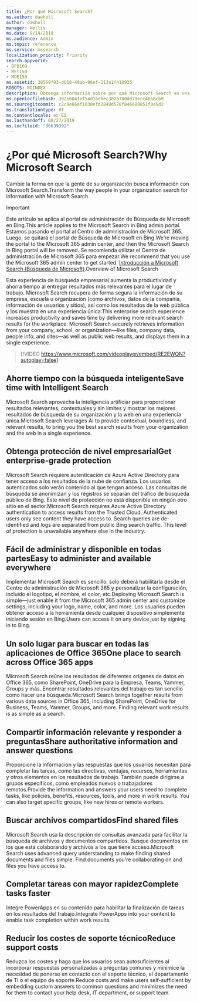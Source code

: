```yaml
---
title: ¿Por qué Microsoft Search?
ms.author: dawholl
author: dawholl
manager: kellis
ms.date: 9/14/2018
ms.audience: Admin
ms.topic: reference
ms.service: mssearch
localization_priority: Priority
search.appverid:
- BFB160
- MET150
- MOE150
ms.assetid: 38569f03-db18-49ab-96ef-213a1f410935
ROBOTS: NOINDEX
description: Obtenga información sobre por qué Microsoft Search es una búsqueda empresarial inteligente para el lugar de trabajo moderno.
ms.openlocfilehash: 392e004fef54d1bdbec302b780dd79ecc4668cb9
ms.sourcegitcommit: c2c9e66af1038efd2849d578f846680851f9e5d2
ms.translationtype: HT
ms.contentlocale: es-ES
ms.lasthandoff: 08/27/2019
ms.locfileid: "36639392"
---
```

# <a name="why-microsoft-search"></a><span data-ttu-id="736ce-103">¿Por qué Microsoft Search?</span><span class="sxs-lookup"><span data-stu-id="736ce-103">Why Microsoft Search</span></span>

<span data-ttu-id="736ce-104">Cambie la forma en que la gente de su organización busca información con Microsoft Search.</span><span class="sxs-lookup"><span data-stu-id="736ce-104">Transform the way people in your organization search for information with Microsoft Search.</span></span> 

> [!IMPORTANT]
> <span data-ttu-id="736ce-105">Este artículo se aplica al portal de administración de Búsqueda de Microsoft en Bing.</span><span class="sxs-lookup"><span data-stu-id="736ce-105">This article applies to the Microsoft Search in Bing admin portal.</span></span> <span data-ttu-id="736ce-106">Estamos pasando el portal al Centro de administración de Microsoft 365. Luego, se quitará el portal de Búsqueda de Microsoft en Bing.</span><span class="sxs-lookup"><span data-stu-id="736ce-106">We’re moving the portal to the Microsoft 365 admin center, and then the Microsoft Search in Bing portal will be removed.</span></span> <span data-ttu-id="736ce-107">Se recomienda utilizar el Centro de administración de Microsoft 365 para empezar.</span><span class="sxs-lookup"><span data-stu-id="736ce-107">We recommend that you use the Microsoft 365 admin center to get started.</span></span> <span data-ttu-id="736ce-108">[Introducción a Microsoft Search (Búsqueda de Microsoft)](overview-microsoft-search.md).</span><span class="sxs-lookup"><span data-stu-id="736ce-108">Overview of Microsoft Search</span></span>
  
<span data-ttu-id="736ce-p102">Esta experiencia de búsqueda empresarial aumenta la productividad y ahorra tiempo al entregar resultados más relevantes para el lugar de trabajo. Microsoft Search recupera de forma segura la información de su empresa, escuela u organización (como archivos, datos de la compañía, información de usuarios y sitios), así como los resultados de la web pública y los muestra en una experiencia única.</span><span class="sxs-lookup"><span data-stu-id="736ce-p102">This enterprise search experience increases productivity and saves time by delivering more relevant search results for the workplace. Microsoft Search securely retrieves information from your company, school, or organization—like files, company data, people info, and sites—as well as public web results, and displays them in a single experience.</span></span>

> [!VIDEO https://www.microsoft.com/videoplayer/embed/RE2EWQN?autoplay=false]
  
## <a name="save-time-with-intelligent-search"></a><span data-ttu-id="736ce-111">Ahorre tiempo con la búsqueda inteligente</span><span class="sxs-lookup"><span data-stu-id="736ce-111">Save time with Intelligent Search</span></span>

<span data-ttu-id="736ce-112">Microsoft Search aprovecha la inteligencia artificiar para proporcionar resultados relevantes, contextuales y sin límites y mostrar los mejores resultados de búsqueda de su organización y la web en una experiencia única.</span><span class="sxs-lookup"><span data-stu-id="736ce-112">Microsoft Search leverages AI to provide contextual, boundless, and relevant results, to bring you the best search results from your organization and the web in a single experience.</span></span>
  
## <a name="get-enterprise-grade-protection"></a><span data-ttu-id="736ce-113">Obtenga protección de nivel empresarial</span><span class="sxs-lookup"><span data-stu-id="736ce-113">Get enterprise-grade protection</span></span>

<span data-ttu-id="736ce-p103">Microsoft Search requiere autenticación de Azure Active Directory para tener acceso a los resultados de la nube de confianza. Los usuarios autenticados solo verán contenido al que tengan acceso. Las consultas de búsqueda se anonimizan y los registros se separan del tráfico de búsqueda público de Bing. Este nivel de protección no está disponible en ningún otro sitio en el sector.</span><span class="sxs-lookup"><span data-stu-id="736ce-p103">Microsoft Search requires Azure Active Directory authentication to access results from the Trusted Cloud. Authenticated users only see content they have access to. Search queries are de-identified and logs are separated from public Bing search traffic. This level of protection is unavailable anywhere else in the industry.</span></span>
  
## <a name="easy-to-administer-and-available-everywhere"></a><span data-ttu-id="736ce-118">Fácil de administrar y disponible en todas partes</span><span class="sxs-lookup"><span data-stu-id="736ce-118">Easy to administer and available everywhere</span></span>

<span data-ttu-id="736ce-119">Implementar Microsoft Search es sencillo: solo deberá habilitarla desde el Centro de administración de Microsoft 365 y personalizar la configuración, incluido el logotipo, el nombre, el color, etc.</span><span class="sxs-lookup"><span data-stu-id="736ce-119">Deploying Microsoft Search is simple—just enable it from the Microsoft 365 admin center and customize settings, including your logo, name, color, and more.</span></span> <span data-ttu-id="736ce-120">Los usuarios pueden obtener acceso a la herramienta desde cualquier dispositivo simplemente iniciando sesión en Bing.</span><span class="sxs-lookup"><span data-stu-id="736ce-120">Users can access it on any device just by signing in to Bing.</span></span>
  
## <a name="one-place-to-search-across-office-365-apps"></a><span data-ttu-id="736ce-121">Un solo lugar para buscar en todas las aplicaciones de Office 365</span><span class="sxs-lookup"><span data-stu-id="736ce-121">One place to search across Office 365 apps</span></span>

<span data-ttu-id="736ce-p105">Microsoft Search reúne los resultados de diferentes orígenes de datos en Office 365, como SharePoint, OneDrive para la Empresa, Teams, Yammer, Groups y más. Encontrar resultados relevantes del trabajo es tan sencillo como hacer una búsqueda.</span><span class="sxs-lookup"><span data-stu-id="736ce-p105">Microsoft Search brings together results from various data sources in Office 365, including SharePoint, OneDrive for Business, Teams, Yammer, Groups, and more. Finding relevant work results is as simple as a search.</span></span>
  
## <a name="share-authoritative-information-and-answer-questions"></a><span data-ttu-id="736ce-124">Compartir información relevante y responder a preguntas</span><span class="sxs-lookup"><span data-stu-id="736ce-124">Share authoritative information and answer questions</span></span>

<span data-ttu-id="736ce-p106">Proporcione la información y las respuestas que los usuarios necesitan para completar las tareas, como las directivas, ventajas, recursos, herramientas y otros elementos en los resultados de trabajo. También puede dirigirse a grupos específicos, como empleados nuevos o trabajadores remotos.</span><span class="sxs-lookup"><span data-stu-id="736ce-p106">Provide the information and answers your users need to complete tasks, like policies, benefits, resources, tools, and more in work results. You can also target specific groups, like new hires or remote workers.</span></span>
  
## <a name="find-shared-files"></a><span data-ttu-id="736ce-127">Buscar archivos compartidos</span><span class="sxs-lookup"><span data-stu-id="736ce-127">Find shared files</span></span>

<span data-ttu-id="736ce-p107">Microsoft Search usa la descripción de consultas avanzada para facilitar la búsqueda de archivos y documentos compartidos. Busque documentos en los que está colaborando y archivos a los que tiene acceso.</span><span class="sxs-lookup"><span data-stu-id="736ce-p107">Microsoft Search uses advanced query understanding to make finding shared documents and files simple. Find documents you're collaborating on and files you have access to.</span></span> 
  
## <a name="complete-tasks-faster"></a><span data-ttu-id="736ce-130">Completar tareas con mayor rapidez</span><span class="sxs-lookup"><span data-stu-id="736ce-130">Complete tasks faster</span></span>

<span data-ttu-id="736ce-131">Integre PowerApps en su contenido para habilitar la finalización de tareas en los resultados del trabajo.</span><span class="sxs-lookup"><span data-stu-id="736ce-131">Integrate PowerApps into your content to enable task completion within work results.</span></span>
  
## <a name="reduce-support-costs"></a><span data-ttu-id="736ce-132">Reducir los costes de soporte técnico</span><span class="sxs-lookup"><span data-stu-id="736ce-132">Reduce support costs</span></span>

<span data-ttu-id="736ce-133">Reduzca los costes y haga que los usuarios sean autosuficientes al incorporar respuestas personalizadas a preguntas comunes y minimice la necesidad de ponerse en contacto con el soporte técnico, el departamento de TI o el equipo de soporte.</span><span class="sxs-lookup"><span data-stu-id="736ce-133">Reduce costs and make users self-sufficient by embedding custom answers to common questions and minimizes the need for them to contact your help desk, IT department, or support team.</span></span>
  

